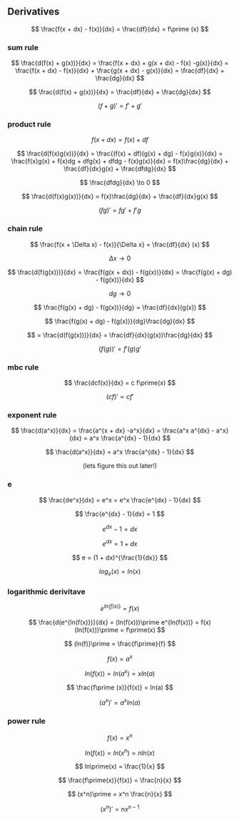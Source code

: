 ## Derivatives

$$ \frac{f(x + dx) - f(x)}{dx} = \frac{df}{dx} = f\prime (x) $$

### sum rule

$$ \frac{d(f(x) + g(x))}{dx} = \frac{f(x + dx) + g(x + dx) - f(x) -g(x)}{dx} = \frac{f(x + dx) - f(x)}{dx} + \frac{g(x + dx) - g(x)}{dx} = \frac{df}{dx} + \frac{dg}{dx} $$

$$ \frac{d(f(x) + g(x))}{dx} = \frac{df}{dx} + \frac{dg}{dx} $$

$$ (f + g)\prime = f\prime + g\prime $$

### product rule

$$ f(x + dx) = f(x) + df $$

$$ \frac{d(f(x)g(x))}{dx} = \frac{(f(x) + df)(g(x) + dg) - f(x)g(x)}{dx} = \frac{f(x)g(x) + f(x)dg + dfg(x) + dfdg - f(x)g(x)}{dx} = f(x)\frac{dg}{dx} + \frac{df}{dx}g(x) + \frac{dfdg}{dx} $$

$$ \frac{dfdg}{dx} \to 0 $$

$$ \frac{d(f(x)g(x))}{dx} = f(x)\frac{dg}{dx} + \frac{df}{dx}g(x) $$

$$ (fg)\prime = fg\prime + f\prime g $$

### chain rule

$$ \frac{f(x + \Delta x) - f(x)}{\Delta x} = \frac{df}{dx} (x) $$

$$ \Delta x \to 0 $$

$$ \frac{d(f(g(x)))}{dx} = \frac{f(g(x + dx)) - f(g(x))}{dx} = \frac{f(g(x) + dg) - f(g(x))}{dx} $$

$$ dg \to 0 $$

$$ \frac{f(g(x) + dg) - f(g(x))}{dg} = \frac{df}{dx}(g(x)) $$

$$ \frac{f(g(x) + dg) - f(g(x))}{dg}\frac{dg}{dx} $$

$$ = \frac{d(f(g(x)))}{dx} = \frac{df}{dx}(g(x))\frac{dg}{dx} $$

$$ (f(g))\prime = f\prime(g)g \prime $$

### mbc rule

$$ \frac{dcf(x)}{dx} = c f\prime(x) $$

$$ (cf)\prime = c f\prime $$

### exponent rule

$$ \frac{d(a^x)}{dx} = \frac{a^{x + dx} -a^x}{dx} = \frac{a^x a^{dx} - a^x}{dx} = a^x \frac{a^{dx} - 1}{dx} $$

$$ \frac{d(a^x)}{dx} = a^x \frac{a^{dx} - 1}{dx} $$

$$ \text{(lets figure this out later!)} $$

### e

$$ \frac{de^x}{dx} = e^x = e^x \frac{e^{dx} - 1}{dx} $$

$$ \frac{e^{dx} - 1}{dx} = 1 $$

$$ e^{dx} -1 = dx $$

$$ e^{dx} = 1 + dx $$

$$ e = (1 + dx)^{\frac{1}{dx}} $$

$$ log_e (x) = ln(x) $$

### logarithmic derivitave

$$ e^{ln(f(x))} = f(x) $$

$$ \frac{d(e^{ln(f(x)})}{dx} = (ln(f(x)))\prime e^{ln(f(x))} = f(x) (ln(f(x)))\prime = f\prime(x) $$

$$ (ln(f))\prime = \frac{f\prime}{f} $$

$$ f(x) = a^x $$

$$ ln(f(x)) = ln(a^x) = x ln(a) $$

$$ \frac{f\prime (x)}{f(x)} = ln(a) $$

$$ (a^x)\prime = a^x ln(a) $$

### power rule

$$ f(x) = x^n $$

$$ ln(f(x)) = ln(x^n) = n ln(x) $$

$$ ln\prime(x) = \frac{1}{x} $$

$$ \frac{f\prime(x)}{f(x)} = \frac{n}{x} $$

$$ (x^n)\prime = x^n \frac{n}{x} $$

$$ (x^n)\prime = n x^{n - 1} $$
